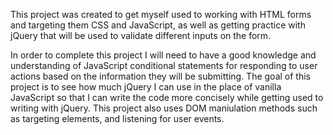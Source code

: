 This project was created to get myself used to working with HTML forms and targeting them CSS and JavaScript, as well as getting practice
with jQuery that will be used to validate different inputs on the form. 

In order to complete this project I will need to have a good knowledge and understanding of JavaScript conditional statements for responding
to user actions based on the information they will be submitting. The goal of this project is to see how much jQuery I can use in the place 
of vanilla JavaScript so that I can write the code more concisely while getting used to writing with jQuery. This project also uses DOM maniulation
methods such as targeting elements, and listening for user events.
